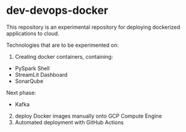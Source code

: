 # dev-devops-docker
This repository is an experimental repository for deploying dockerized applications to cloud.

Technologies that are to be experimented on:
1. Creating docker containers, containing:
- PySpark Shell
- StreamLit Dashboard
- SonarQube

Next phase:
- Kafka

2. deploy Docker images manually onto GCP Compute Engine
3. Automated deployment with GitHub Actions

